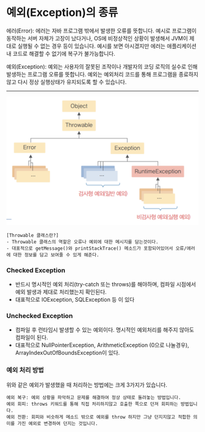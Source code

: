 # 예외(Exception)의 종류

에러(Error): 에러는 자바 프로그램 밖에서 발생한 오류를 뜻합니다. 예시로 프로그램이 동작하는 서버 자체가 고장이 났다거나, OS에 비정상적인 상황이 발생해서 JVM이 제대로 실행될 수 없는 경우 등이 있습니다. 예시를 보면 아시겠지만 에러는 애플리케이션 내 코드로 해결할 수 없기에 복구가 불가능합니다.

예외(Exception): 예외는 사용자의 잘못된 조작이나 개발자의 코딩 로직의 실수로 인해 발생하는 프로그램 오류를 뜻합니다. 예외는 예외처리 코드를 통해 프로그램을 종료하지않고 다시 정상 실행상태가 유지되도록 할 수 있습니다.

---

![예외의 종류](/image/예외의종류.png)
````
[Throwable 클래스란?]
- Throwable 클래스의 역할은 오류나 예외에 대한 메시지를 담는것이다. 
- 대표적으로 getMessage()와 printStackTrace() 메소드가 포함되어있어서 오류/에러에 대한 정보를 담고 보여줄 수 있게 해준다.
````

### Checked Exception
- 반드시 명시적인 예외 처리(try-catch 또는 throws)를 해야하며, 컴파일 시점에서 예외 발생과 제대로 처리했는지 확인된다.
- 대표적으로 IOException, SQLException 등 이 있다

### Unchecked Exception
- 컴파일 후 런타임시 발생할 수 있는 예외이다. 명시적인 예외처리를 해주지 않아도 컴파일이 된다.
- 대표적으로 NullPointerException, ArithmeticException (0으로 나눌경우), ArrayIndexOutOfBoundsException이 있다.

### 예외 처리 방법
위와 같은 예외가 발생했을 때 처리하는 방법에는 크게 3가지가 있습니다.
````
예외 복구: 예외 상황을 파악하고 문제를 해결하여 정상 상태로 돌려놓는 방법입니다.
예외 회피: throws 키워드를 통해 직접 처리하지않고 호출한 쪽으로 던져 회피하는 방법입니다.
예외 전환: 회피와 비슷하게 메소드 밖으로 예외를 throw 하지만 그냥 던지지않고 적합한 의미를 가진 예외로 변경하여 던지는 것입니다.
````